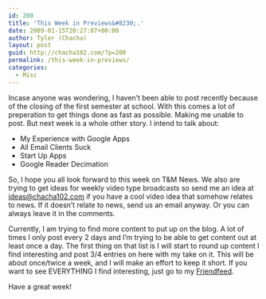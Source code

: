 ```yaml
---
id: 200
title: 'This Week in Previews&#8230;.'
date: 2009-01-15T20:27:07+00:00
author: Tyler (Chacha)
layout: post
guid: http://chacha102.com/?p=200
permalink: /this-week-in-previews/
categories:
  - Misc
---
```

Incase anyone was wondering, I haven&#8217;t been able to post recently because of the closing of the first semester at school. With this comes a lot of preperation to get things done as fast as possible. Making me unable to post. But next week is a whole other story. I intend to talk about:

  * My Experience with Google Apps
  * All Email Clients Suck
  * Start Up Apps
  * Google Reader Decimation

So, I hope you all look forward to this week on T&M News. We also are trying to get ideas for weekly video type broadcasts so send me an idea at ideas@chacha102.com if you have a cool video idea that somehow relates to news. If it doesn&#8217;t relate to news, send us an email anyway. Or you can always leave it in the comments. 

Currently, I am trying to find more content to put up on the blog. A lot of times I only post every 2 days and I&#8217;m trying to be able to get content out at least once a day. The first thing on that list is I will start to round up content I find interesting and post 3/4 entries on here with my take on it. This will be about once/twice a week, and I will make an effort to keep it short. If you want to see EVERYTHING I find interesting, just go to my [Friendfeed](http://friendfeed.com/chacha102).

Have a great week!